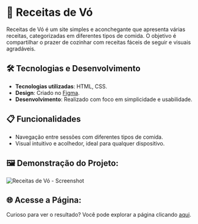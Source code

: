 # 👵 Receitas de Vó
Receitas de Vó é um site simples e aconchegante que apresenta várias receitas, categorizadas em diferentes tipos de comida. O objetivo é compartilhar o prazer de cozinhar com receitas fáceis de seguir e visuais agradáveis.

## 🛠️ Tecnologias e Desenvolvimento

- **Tecnologias utilizadas**: HTML, CSS.
- **Design**: Criado no [Figma](https://www.figma.com/design/xbTLIRppmziWhC2hwN9HtO/P%C3%A1gina-Receitas-de-V%C3%B3?node-id=0-1&t=cdnVlfx9zDFfecaP-1).
- **Desenvolvimento**: Realizado com foco em simplicidade e usabilidade.

## 📋 Funcionalidades

- Navegação entre sessões com diferentes tipos de comida.
- Visual intuitivo e acolhedor, ideal para qualquer dispositivo.

## 🖼 Demonstração do Projeto:
![Receitas de Vó - Screenshot](https://github.com/user-attachments/assets/28d54fba-2841-41ad-90f5-4bc9d374af0f)


## 🌐 Acesse a Página:
Curioso para ver o resultado? Você pode explorar a página clicando [aqui](https://julianafc.github.io/Receitas_de_Vo/).
